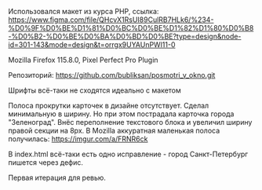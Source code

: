 Использовался макет из курса PHP, ссылка:
https://www.figma.com/file/QHcvX1RsUI89CulRB7HLk6/%234-%D0%9F%D0%BE%D1%81%D0%BC%D0%BE%D1%82%D1%80%D0%B8-%D0%B2-%D0%BE%D0%BA%D0%BD%D0%BE?type=design&node-id=301-143&mode=design&t=orrgx9UYAUnPWl11-0

Mozilla Firefox 115.8.0, Pixel Perfect Pro Plugin

Репозиторий: https://github.com/bubliksan/posmotri_v_okno.git

Шрифты всё-таки не сходятся идеально с макетом

Полоса прокрутки карточек в дизайне отсутствует. Сделал минимальную в ширину. Но при этом пострадала карточка города "Зеленоград". Внёс переполнение текстового блока и увеличил ширину правой секции на 8px. В Mozilla аккуратная маленькая полоса получилась: https://imgur.com/a/FRNR6ck

В index.html всё-таки есть одно исправление - город Санкт-Петербург пишется через дефис.

Первая итерация для ревью.